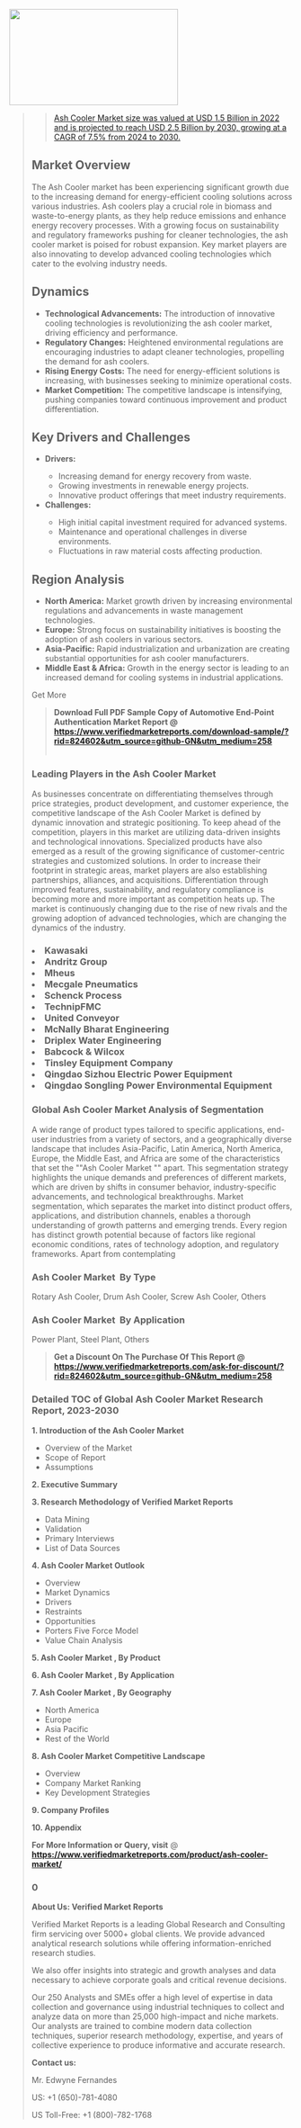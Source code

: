 <img src="https://ffe5etoiles.com/wp-content/uploads/2024/12/MST1-300x171.png" alt="" width="300" height="171" class="alignnone size-medium wp-image-20088" /><blockquote id="" class=""><a href="https://www.verifiedmarketreports.com/download-sample/?rid=870216&utm_source=github-GN&utm_medium=258" target="_blank"><blockquote id="" class=""><a href="https://www.verifiedmarketreports.com/download-sample/?rid=824602&utm_source=github-GN&utm_medium=258" target="_blank">Ash Cooler Market size was valued at USD 1.5 Billion in 2022 and is projected to reach USD 2.5 Billion by 2030, growing at a CAGR of 7.5% from 2024 to 2030.</a></blockquote><p><h2>Market Overview</h2><p>The Ash Cooler market has been experiencing significant growth due to the increasing demand for energy-efficient cooling solutions across various industries. Ash coolers play a crucial role in biomass and waste-to-energy plants, as they help reduce emissions and enhance energy recovery processes. With a growing focus on sustainability and regulatory frameworks pushing for cleaner technologies, the ash cooler market is poised for robust expansion. Key market players are also innovating to develop advanced cooling technologies which cater to the evolving industry needs.</p><h2>Dynamics</h2><ul> <li><strong>Technological Advancements:</strong> The introduction of innovative cooling technologies is revolutionizing the ash cooler market, driving efficiency and performance.</li> <li><strong>Regulatory Changes:</strong> Heightened environmental regulations are encouraging industries to adapt cleaner technologies, propelling the demand for ash coolers.</li> <li><strong>Rising Energy Costs:</strong> The need for energy-efficient solutions is increasing, with businesses seeking to minimize operational costs.</li> <li><strong>Market Competition:</strong> The competitive landscape is intensifying, pushing companies toward continuous improvement and product differentiation.</li></ul><h2>Key Drivers and Challenges</h2><ul> <li><strong>Drivers:</strong></li> <ul> <li>Increasing demand for energy recovery from waste.</li> <li>Growing investments in renewable energy projects.</li> <li>Innovative product offerings that meet industry requirements.</li> </ul> <li><strong>Challenges:</strong></li> <ul> <li>High initial capital investment required for advanced systems.</li> <li>Maintenance and operational challenges in diverse environments.</li> <li>Fluctuations in raw material costs affecting production.</li> </ul></ul><h2>Region Analysis</h2><ul> <li><strong>North America:</strong> Market growth driven by increasing environmental regulations and advancements in waste management technologies.</li> <li><strong>Europe:</strong> Strong focus on sustainability initiatives is boosting the adoption of ash coolers in various sectors.</li> <li><strong>Asia-Pacific:</strong> Rapid industrialization and urbanization are creating substantial opportunities for ash cooler manufacturers.</li> <li><strong>Middle East & Africa:</strong> Growth in the energy sector is leading to an increased demand for cooling systems in industrial applications.</li></ul><p>Get More</p></p><blockquote id="" class=""><strong>Download Full PDF Sample Copy of Automotive End-Point Authentication Market Report @ <a href="https://www.verifiedmarketreports.com/download-sample/?rid=824602&utm_source=github-GN&utm_medium=258" target="_blank">https://www.verifiedmarketreports.com/download-sample/?rid=824602&utm_source=github-GN&utm_medium=258</a></strong><br /><br /></blockquote><h3 id="" class="">Leading Players in the&nbsp;Ash Cooler Market </h3><p>As businesses concentrate on differentiating themselves through price strategies, product development, and customer experience, the competitive landscape of the Ash Cooler Market is defined by dynamic innovation and strategic positioning. To keep ahead of the competition, players in this market are utilizing data-driven insights and technological innovations. Specialized products have also emerged as a result of the growing significance of customer-centric strategies and customized solutions. In order to increase their footprint in strategic areas, market players are also establishing partnerships, alliances, and acquisitions. Differentiation through improved features, sustainability, and regulatory compliance is becoming more and more important as competition heats up. The market is continuously changing due to the rise of new rivals and the growing adoption of advanced technologies, which are changing the dynamics of the industry.</p><h3 class=""><li>Kawasaki</li><li> Andritz Group</li><li> Mheus</li><li> Mecgale Pneumatics</li><li> Schenck Process</li><li> TechnipFMC</li><li> United Conveyor</li><li> McNally Bharat Engineering</li><li> Driplex Water Engineering</li><li> Babcock & Wilcox</li><li> Tinsley Equipment Company</li><li> Qingdao Sizhou Electric Power Equipment</li><li> Qingdao Songling Power Environmental Equipment</h3><h3 id="" class="">Global&nbsp;Ash Cooler Market Analysis of Segmentation</h3><p id="" class="">A wide range of product types tailored to specific applications, end-user industries from a variety of sectors, and a geographically diverse landscape that includes Asia-Pacific, Latin America, North America, Europe, the Middle East, and Africa are some of the characteristics that set the ""Ash Cooler Market "" apart. This segmentation strategy highlights the unique demands and preferences of different markets, which are driven by shifts in consumer behavior, industry-specific advancements, and technological breakthroughs. Market segmentation, which separates the market into distinct product offers, applications, and distribution channels, enables a thorough understanding of growth patterns and emerging trends. Every region has distinct growth potential because of factors like regional economic conditions, rates of technology adoption, and regulatory frameworks. Apart from contemplating</p><h3 id="" class="">Ash Cooler Market &nbsp;By Type</h3><p>Rotary Ash Cooler, Drum Ash Cooler, Screw Ash Cooler, Others</p><h3 id="" class="">Ash Cooler Market &nbsp;By Application</h3><p class="">Power Plant, Steel Plant, Others</p><blockquote id="" class=""><strong>Get a Discount On The Purchase Of This Report @ <a href="https://www.verifiedmarketreports.com/download-sample/?rid=824602&utm_source=github-GN&utm_medium=258" target="_blank">https://www.verifiedmarketreports.com/ask-for-discount/?rid=824602&utm_source=github-GN&utm_medium=258</a></strong></blockquote><h3 id="" class="">Detailed TOC of Global Ash Cooler Market Research Report, 2023-2030</h3><p id="" class=""><strong>1. Introduction of the Ash Cooler Market </strong></p><ul><li>Overview of the Market</li><li>Scope of Report</li><li>Assumptions</li></ul><p id="" class=""><strong>2. Executive Summary</strong></p><p id="" class=""><strong>3. Research Methodology of Verified Market Reports</strong></p><ul><li>Data Mining</li><li>Validation</li><li>Primary Interviews</li><li>List of Data Sources</li></ul><p id="" class=""><strong>4. Ash Cooler Market Outlook</strong></p><ul><li>Overview</li><li>Market Dynamics</li><li>Drivers</li><li>Restraints</li><li>Opportunities</li><li>Porters Five Force Model</li><li>Value Chain Analysis</li></ul><p id="" class=""><strong>5. Ash Cooler Market , By Product</strong></p><p id="" class=""><strong>6. Ash Cooler Market , By Application</strong></p><p id="" class=""><strong>7. Ash Cooler Market , By Geography</strong></p><ul><li>North America</li><li>Europe</li><li>Asia Pacific</li><li>Rest of the World</li></ul><p id="" class=""><strong>8. Ash Cooler Market Competitive Landscape</strong></p><ul><li>Overview</li><li>Company Market Ranking</li><li>Key Development Strategies</li></ul><p id="" class=""><strong>9. Company Profiles</strong></p><p id="" class=""><strong>10. Appendix</strong></p><p><strong>For More Information or Query, visit</strong>&nbsp;@ <strong><a href="https://www.verifiedmarketreports.com/product/ash-cooler-market/" target="_blank">https://www.verifiedmarketreports.com/product/ash-cooler-market/</a></strong></p><h3 id="" class="">0</h3><p id="" class=""><strong>About Us: Verified Market Reports</strong></p><p id="" class="">Verified Market Reports is a leading Global Research and Consulting firm servicing over 5000+ global clients. We provide advanced analytical research solutions while offering information-enriched research studies.</p><p id="" class="">We also offer insights into strategic and growth analyses and data necessary to achieve corporate goals and critical revenue decisions.</p><p id="" class="">Our 250 Analysts and SMEs offer a high level of expertise in data collection and governance using industrial techniques to collect and analyze data on more than 25,000 high-impact and niche markets. Our analysts are trained to combine modern data collection techniques, superior research methodology, expertise, and years of collective experience to produce informative and accurate research.</p><p id="" class=""><strong>Contact us:</strong></p><p id="" class="">Mr. Edwyne Fernandes</p><p id="" class="">US: +1 (650)-781-4080</p><p id="" class="">US Toll-Free: +1 (800)-782-1768</p>
